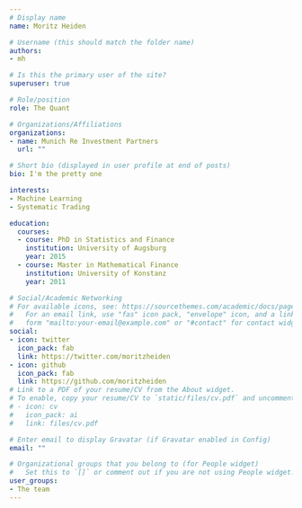 ```yaml
---
# Display name
name: Moritz Heiden

# Username (this should match the folder name)
authors:
- mh

# Is this the primary user of the site?
superuser: true

# Role/position
role: The Quant

# Organizations/Affiliations
organizations:
- name: Munich Re Investment Partners
  url: ""

# Short bio (displayed in user profile at end of posts)
bio: I'm the pretty one

interests:
- Machine Learning
- Systematic Trading

education:
  courses:
  - course: PhD in Statistics and Finance
    institution: University of Augsburg
    year: 2015
  - course: Master in Mathematical Finance
    institution: University of Konstanz
    year: 2011

# Social/Academic Networking
# For available icons, see: https://sourcethemes.com/academic/docs/page-builder/#icons
#   For an email link, use "fas" icon pack, "envelope" icon, and a link in the
#   form "mailto:your-email@example.com" or "#contact" for contact widget.
social:
- icon: twitter
  icon_pack: fab
  link: https://twitter.com/moritzheiden
- icon: github
  icon_pack: fab
  link: https://github.com/moritzheiden
# Link to a PDF of your resume/CV from the About widget.
# To enable, copy your resume/CV to `static/files/cv.pdf` and uncomment the lines below.
# - icon: cv
#   icon_pack: ai
#   link: files/cv.pdf

# Enter email to display Gravatar (if Gravatar enabled in Config)
email: ""

# Organizational groups that you belong to (for People widget)
#   Set this to `[]` or comment out if you are not using People widget.
user_groups:
- The team
---
```


